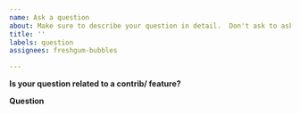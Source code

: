 ```yaml
---
name: Ask a question
about: Make sure to describe your question in detail.  Don't ask to ask.
title: ''
labels: question
assignees: freshgum-bubbles

---
```


**Is your question related to a contrib/ feature?**
<!-- Yes / No -->

**Question**
<!-- Enter your question here... -->
